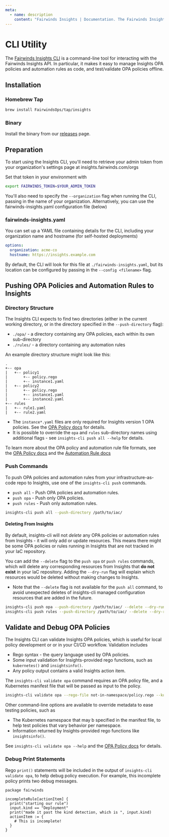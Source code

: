 ```yaml
---
meta:
  - name: description
    content: "Fairwinds Insights | Documentation. The Fairwinds Insights CLI is a command-line tool for interacting with the API. Push OPA policies and automation rules to Insights, and test/validate OPA policies offline."
---
```

# CLI Utility

The [Fairwinds Insights CLI](https://github.com/FairwindsOps/insights-cli)
is a command-line tool for interacting with
the Fairwinds Insights API. In particular, it makes it easy to manage
Insights OPA policies and automation rules as code, and test/validate OPA policies offline.

## Installation
### Homebrew Tap
```bash
brew install FairwindsOps/tap/insights
```

### Binary
Install the binary from our [releases](https://github.com/FairwindsOps/insights-cli/releases?q=draft%3Afalse+prerelease%3Afalse&expanded=true) page.

## Preparation
To start using the Insights CLI, you'll need to retrieve your admin token
from your organization's settings page at insights.fairwinds.com/orgs

Set that token in your environment with

```bash
export FAIRWINDS_TOKEN=$YOUR_ADMIN_TOKEN
```

You'll also need to specify the `--organization` flag when running the CLI,
passing in the name of your organization. Alternatively, you can use the
fairwinds-insights.yaml configuration file (below)

### fairwinds-insights.yaml
You can set up a YAML file containing details for the CLI, including your
organization name and hostname (for self-hosted deployments)
```yaml
options:
  organization: acme-co
  hostname: https://insights.example.com
```

By default, the CLI will look for this file at `./fairwinds-insights.yaml`, but its
location can be configured by passing in the `--config <filename>` flag.

## Pushing OPA Policies and Automation Rules to Insights
### Directory Structure
The Insights CLI expects to find two directories (either in the current working directory,
or in the directory specified in the `--push-directory` flag):

* `./opa/` - a directory containing any OPA policies, each within its own sub-directory
* `./rules/` - a directory containing any automation rules

An example directory structure might look like this:
```
.
+-- opa
|   +-- policy1
|       +-- policy.rego
|       +-- instance1.yaml
|   +-- policy2
|       +-- policy.rego
|       +-- instance1.yaml
|       +-- instance2.yaml
+-- rules
|   +-- rule1.yaml
|   +-- rule2.yaml
```

* The `instance*.yaml` files are only required for Insights version 1 OPA policies. See the [OPA Policy docs](/configure/cli/opa) for details.
* It is possible to override the `opa` and `rules` sub-directory names using additional flags - see `insights-cli push all --help` for details.

To learn more about the OPA policy and automation rule file formats, see the
[OPA Policy docs](/configure/cli/opa) and the
[Automation Rule docs](/configure/cli/automation-rules)

### Push Commands
To push OPA policies and automation rules from your infrastructure-as-code repo to Insights, use one of the `insights-cli push` commands.

* `push all` - Push OPA policies and automation rules.
* `push opa` - Push only OPA policies.
* `push rules` - Push  only automation rules.

```bash
insights-cli push all --push-directory /path/to/iac/
```

#### Deleting From Insights
By default, insights-cli will not _delete_ any OPA policies or automation rules from Insights - it will
only add or update resources.
This means there might be some OPA policies or rules running in Insights that are not
tracked in your IaC repository.

You can add the `--delete` flag to the `push opa` or `push rules` commands, which
will delete any corresponding resources from Insights that **do not exist** in your IaC repository. Adding the `--dry-run` flag will explain which resources would be deleted without making changes to Insights.

* Note that the `--delete` flag is not available for the `push all` command, to avoid unexpected deletes of insights-cli managed configuration resources that are added in the future.

```bash
insights-cli push opa --push-directory /path/to/iac/ --delete --dry-run
insights-cli push rules --push-directory /path/to/iac/ --delete --dry-run
```

## Validate and Debug OPA Policies
The Insights CLI can validate Insights OPA policies, which is useful for local policy development or or in your CI/CD workflow. Validation includes

* Rego syntax - the query language used by OPA policies.
* Some input validation for Insights-provided rego functions, such as `kubernetes()` and `insightsinfo()`.
* Any policy output contains a valid Insights action item.

The `insights-cli validate opa` command requires an OPA policy file, and a Kubernetes manifest file that will be passed as input to the policy.

```bash
insights-cli validate opa --rego-file not-in-namespace/policy.rego --kube-object-file test-pod.yaml
```

Other command-line options are available to override metadata to ease testing policies, such as

* The Kubernetes namespace that may b specified in the manifest file, to help test policies that vary behavior per namespace.
* Information returned by Insights-provided rego functions like `insightsinfo()`.

See `insights-cli validate opa --help` and the [OPA Policy docs](/configure/cli/opa) for details.

### Debug Print Statements
Rego `print()` statements will be included in the output of `insights-cli validate opa`, to help debug policy execution. For example, this incomplete policy prints two debug messages.

```rego
package fairwinds

incompleteRule[actionItem] {
  print("starting our rule")
  input.kind == "Deployment"
  print("made it past the kind detection, which is ", input.kind)
  actionItem := {
    # This is incomplete!
  }
}
```
